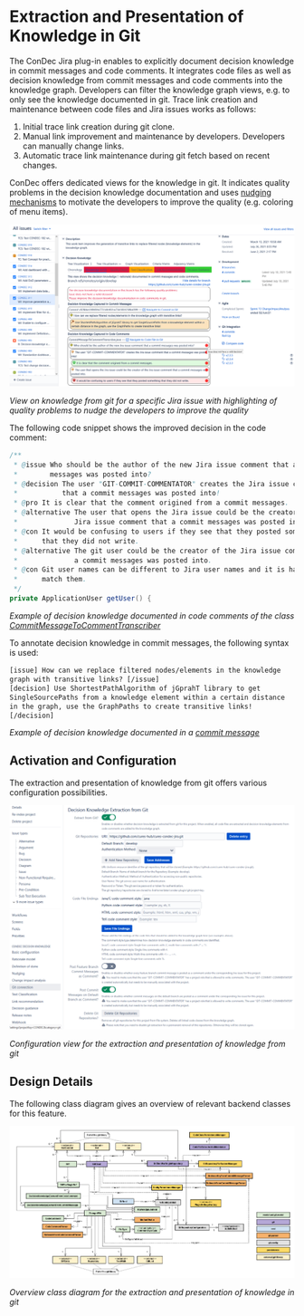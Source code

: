 # Extraction and Presentation of Knowledge in Git

The ConDec Jira plug-in enables to explicitly document decision knowledge in commit messages and code comments.
It integrates code files as well as decision knowledge from commit messages and code comments into the knowledge graph.
Developers can filter the knowledge graph views, e.g. to only see the knowledge documented in git.
Trace link creation and maintenance between code files and Jira issues works as follows: 
1. Initial trace link creation during git clone. 
2. Manual link improvement and maintenance by developers. Developers can manually change links. 
3. Automatic trace link maintenance during git fetch based on recent changes.

ConDec offers dedicated views for the knowledge in git.
It indicates quality problems in the decision knowledge documentation and uses [nudging mechanisms](./nudging.md) 
to motivate the developers to improve the quality (e.g. coloring of menu items).

![View on knowledge from git for a specific Jira issue](../screenshots/git_knowledge_work_item.png)

*View on knowledge from git for a specific Jira issue with highlighting of quality problems to nudge the developers to improve the quality*

The following code snippet shows the improved decision in the code comment:

```java
/**
 * @issue Who should be the author of the new Jira issue comment that a commit
 *        messages was posted into?
 * @decision The user "GIT-COMMIT-COMMENTATOR" creates the Jira issue comment
 *           that a commit messages was posted into!
 * @pro It is clear that the comment origined from a commit messages.
 * @alternative The user that opens the Jira issue could be the creator of the
 *              Jira issue comment that a commit messages was posted into.
 * @con It would be confusing to users if they see that they posted something
 *      that they did not write.
 * @alternative The git user could be the creator of the Jira issue comment that
 *              a commit messages was posted into.
 * @con Git user names can be different to Jira user names and it is hard to
 *      match them.
 */
private ApplicationUser getUser() {
```
*Example of decision knowledge documented in code comments of the class
[CommitMessageToCommentTranscriber](../../src/main/java/de/uhd/ifi/se/decision/management/jira/git/CommitMessageToCommentTranscriber.java)*

To annotate decision knowledge in commit messages, the following syntax is used:
```
[issue] How can we replace filtered nodes/elements in the knowledge graph with transitive links? [/issue]
[decision] Use ShortestPathAlgorithm of jGprahT library to get SingleSourcePaths from a knowledge element within a certain distance in the graph, use the GraphPaths to create transitive links! [/decision]
```
*Example of decision knowledge documented in a [commit message](https://github.com/cures-hub/cures-condec-jira/commit/c828dae348404a7731db402ca73d1834238bd399)*

## Activation and Configuration
The extraction and presentation of knowledge from git offers various configuration possibilities.

![Configuration view for the automatic text classifier](../screenshots/config_git.png)

*Configuration view for the extraction and presentation of knowledge from git*

## Design Details
The following class diagram gives an overview of relevant backend classes for this feature.

![Overview class diagram](../diagrams/class_diagram_git.png)

*Overview class diagram for the extraction and presentation of knowledge in git*